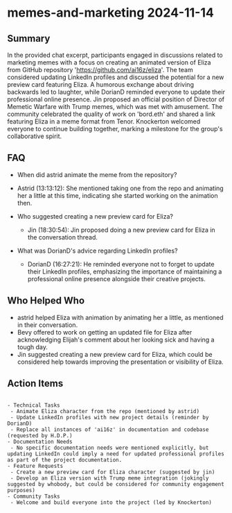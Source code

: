 # memes-and-marketing 2024-11-14

## Summary
 In the provided chat excerpt, participants engaged in discussions related to marketing memes with a focus on creating an animated version of Eliza from GitHub repository 'https://github.com/ai16z/eliza'. The team considered updating LinkedIn profiles and discussed the potential for a new preview card featuring Eliza. A humorous exchange about driving backwards led to laughter, while DorianD reminded everyone to update their professional online presence. Jin proposed an official position of Director of Memetic Warfare with Trump memes, which was met with amusement. The community celebrated the quality of work on 'bord.eth' and shared a link featuring Eliza in a meme format from Tenor. Knockerton welcomed everyone to continue building together, marking a milestone for the group's collaborative spirit.

## FAQ
 - When did astrid animate the meme from the repository?
  - Astrid (13:13:12): She mentioned taking one from the repo and animating her a little at this time, indicating she started working on the animation then.

- Who suggested creating a new preview card for Eliza?
  - Jin (18:30:54): Jin proposed doing a new preview card for Eliza in the conversation thread.

- What was DorianD's advice regarding LinkedIn profiles?
  - DorianD (16:27:21): He reminded everyone not to forget to update their LinkedIn profiles, emphasizing the importance of maintaining a professional online presence alongside their creative projects.

## Who Helped Who
 - astrid helped Eliza with animation by animating her a little, as mentioned in their conversation.
- Bevy offered to work on getting an updated file for Eliza after acknowledging Elijah's comment about her looking sick and having a tough day.
- Jin suggested creating a new preview card for Eliza, which could be considered help towards improving the presentation or visibility of Eliza.

## Action Items
 ```

- Technical Tasks
  - Animate Eliza character from the repo (mentioned by astrid)
  - Update LinkedIn profiles with new project details (reminder by DorianD)
  - Replace all instances of 'ai16z' in documentation and codebase (requested by H.D.P.)
- Documentation Needs
  - No specific documentation needs were mentioned explicitly, but updating LinkedIn could imply a need for updated professional profiles as part of the project documentation.
- Feature Requests
  - Create a new preview card for Eliza character (suggested by jin)
  - Develop an Eliza version with Trump meme integration (jokingly suggested by whobody, but could be considered for community engagement purposes)
- Community Tasks
  - Welcome and build everyone into the project (led by Knockerton)
```

